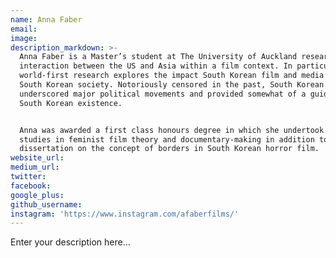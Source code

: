 ```yaml
---
name: Anna Faber
email:
image:
description_markdown: >-
  Anna Faber is a Master’s student at The University of Auckland researching the
  interaction between the US and Asia within a film context. In particular, her
  world-first research explores the impact South Korean film and media has on
  South Korean society. Notoriously censored in the past, South Korean film has
  underscored major political movements and provided somewhat of a guideline to
  South Korean existence.


  Anna was awarded a first class honours degree in which she undertook various
  studies in feminist film theory and documentary-making in addition to a
  dissertation on the concept of borders in South Korean horror film.
website_url:
medium_url:
twitter:
facebook:
google_plus:
github_username:
instagram: 'https://www.instagram.com/afaberfilms/'
---
```


Enter your description here...
